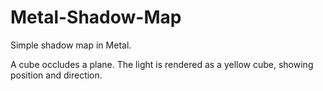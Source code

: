 # Metal-Shadow-Map



Simple shadow map in Metal.

A cube occludes a plane. The light is rendered as a yellow cube, showing position and direction.
